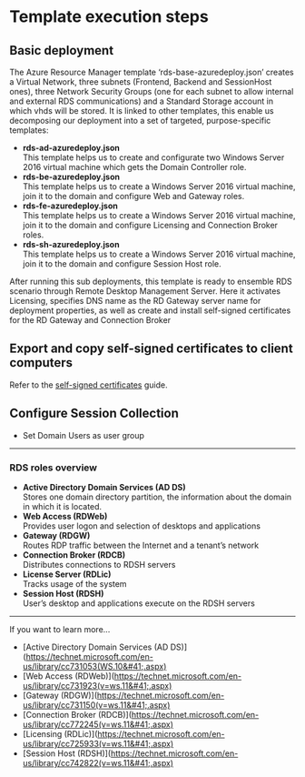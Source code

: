 # **Template execution steps**

## Basic deployment
The Azure Resource Manager template ‘rds-base-azuredeploy.json’ creates a Virtual Network, three subnets (Frontend, Backend and SessionHost ones), three Network Security Groups (one for each subnet to allow internal and external RDS communications) and a Standard Storage account in which vhds will be stored.
It is linked to other templates, this enable us decomposing our deployment into a set of targeted, purpose-specific templates:
* **rds-ad-azuredeploy.json**  
This template helps us to create and configurate two Windows Server 2016 virtual machine which gets the Domain Controller role.
* **rds-be-azuredeploy.json**  
This template helps us to create a Windows Server 2016 virtual machine, join it to the domain and configure Web and Gateway roles.
* **rds-fe-azuredeploy.json**  
This template helps us to create a Windows Server 2016 virtual machine, join it to the domain and configure Licensing and Connection Broker roles.
* **rds-sh-azuredeploy.json**  
This template helps us to create a Windows Server 2016 virtual machine, join it to the domain and configure Session Host role.

After running this sub deployments, this template is ready to ensemble RDS scenario through Remote Desktop Management Server. Here it activates Licensing, specifies DNS name as the RD Gateway server name for deployment properties, as well as create and install self-signed certificates for the RD Gateway and Connection Broker

## Export and copy self-signed certificates to client computers 
Refer to the [self-signed certificates](./UserAccessWebCert.md) guide. 

## Configure Session Collection
* Set Domain Users as user group

--------------------------------------------------------------------------------------------
### RDS roles overview
* **Active Directory Domain Services (AD DS)**  
Stores one domain directory partition, the information about the domain in which it is located.
* **Web Access (RDWeb)**  
Provides user logon and selection of desktops and applications
* **Gateway (RDGW)**  
Routes RDP traffic between the Internet and a tenant’s network
* **Connection Broker (RDCB)**  
Distributes connections to RDSH servers
* **License Server (RDLic)**  
Tracks usage of the system
* **Session Host (RDSH)**  
User’s desktop and applications execute on the RDSH servers
--------------------------------------------------------------------------------------------


If you want to learn more...
- [Active Directory Domain Services (AD DS)](https://technet.microsoft.com/en-us/library/cc731053(WS.10&#41;.aspx)
- [Web Access (RDWeb)](https://technet.microsoft.com/en-us/library/cc731923(v=ws.11&#41;.aspx)
- [Gateway (RDGW)](https://technet.microsoft.com/en-us/library/cc731150(v=ws.11&#41;.aspx)
- [Connection Broker (RDCB)](https://technet.microsoft.com/en-us/library/cc772245(v=ws.11&#41;.aspx)
- [Licensing (RDLic)](https://technet.microsoft.com/en-us/library/cc725933(v=ws.11&#41;.aspx)
- [Session Host (RDSH)](https://technet.microsoft.com/en-us/library/cc742822(v=ws.11&#41;.aspx)
